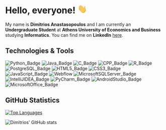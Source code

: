 # Hello, everyone! <img src="https://raw.githubusercontent.com/dimitrios-anastasopoulos/dimitrios-anastasopoulos/main/wave.gif" width="30px">

My name is **Dimitrios Anastasopoulos** and I am currently an **Undergraduate Student** at **Athens University of Economics and Business** studying **Informatics**. You can find me on **LinkedIn** [here](https://www.linkedin.com/in/dimitrios-anastasopoulos/).

## Technologies & Tools

![Python_Badge](https://img.shields.io/badge/-Python-3776AB?style=for-the-badge&logo=python&logoColor=white)
![Java_Badge](https://img.shields.io/badge/-Java-007396?style=for-the-badge&logo=java&logoColor=white)
![C_Badge](https://img.shields.io/badge/-C-A8B9CC?style=for-the-badge&logo=c&logoColor=white)
![CPP_Badge](https://img.shields.io/badge/-C++-00599C?style=for-the-badge&logo=cplusplus&logoColor=white)
![R_Badge](https://img.shields.io/badge/-R-276DC3?style=for-the-badge&logo=r&logoColor=white)
![PostgreSQL_Badge](https://img.shields.io/badge/-PostgreSQL-4169E1?style=for-the-badge&logo=postgresql&logoColor=white)
![HTML5_Badge](https://img.shields.io/badge/-HTML-E34F26?style=for-the-badge&logo=html5&logoColor=white)
![CSS3_Badge](https://img.shields.io/badge/-CSS-1572B6?style=for-the-badge&logo=css3&logoColor=white)
![JavaScript_Badge](https://img.shields.io/badge/-JavaScript-F7DF1E?style=for-the-badge&logo=javascript&logoColor=white)
![Webflow](https://img.shields.io/badge/-Webflow-4353FF?style=for-the-badge&logo=webflow&logoColor=white)
![MicrosoftSQLServer_Badge](https://img.shields.io/badge/-Microsoft%20SQL%20Server-CC2927?style=for-the-badge&logo=microsoftsqlserver&logoColor=white)
![IntelliJIDEA_Badge](https://img.shields.io/badge/-IntelliJ%20IDEA-000000?style=for-the-badge&logo=intellijidea&logoColor=white)
![PyCharm_Badge](https://img.shields.io/badge/-PyCharm-000000?style=for-the-badge&logo=pycharm&logoColor=white)
![AndroidStudio_Badge](https://img.shields.io/badge/-Android%20Studio-3DDC84?style=for-the-badge&logo=androidstudio&logoColor=white)
![MicrosoftOffice_Badge](https://img.shields.io/badge/-Microsoft%20Office-D83B01?style=for-the-badge&logo=microsoftoffice&logoColor=white)

## GitHub Statistics

[![Top Languages](https://github-readme-stats.vercel.app/api/top-langs/?username=dimitrios-anastasopoulos&theme=tokyonight)](https://github.com/dimitrios-anastasopoulos/github-readme-stats)

![Dimitrios' GitHub stats](https://github-readme-stats.vercel.app/api?username=dimitrios-anastasopoulos&theme=tokyonight&show_icons=true)

<!-- Resources -->
<!-- Icons: https://simpleicons.org/ -->
<!-- Shields: https://shields.io/ -->
<!-- GitHub Statistics: https://github.com/anuraghazra/github-readme-stats -->
